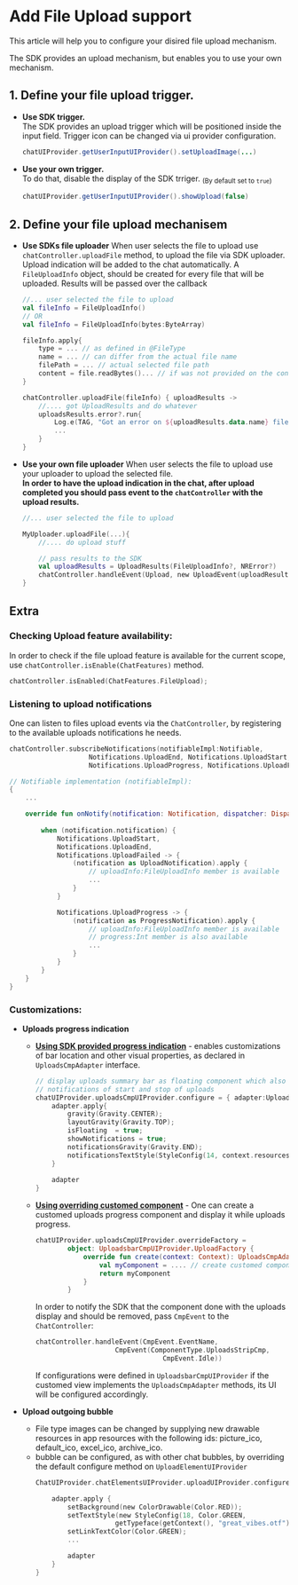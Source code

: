 # Add File Upload support
This article will help you to configure your disired file upload mechanism.

The SDK provides an upload mechanism, but enables you to use your own mechanism.

## 1.  Define your file upload trigger. 
- **Use SDK trigger.**  
The SDK provides an upload trigger which will be positioned inside the input field. Trigger icon can be changed via ui provider configuration. 
    ```java
    chatUIProvider.getUserInputUIProvider().setUploadImage(...)
    ```
- **Use your own trigger.**   
To do that, disable the display of the SDK trriger. <sub>(By default set to `true`)</sub>
    ```java
    chatUIProvider.getUserInputUIProvider().showUpload(false)
    ```

## 2. Define your file upload mechanisem 
- **Use SDKs file uploader**
When user selects the file to upload use `chatController.uploadFile` method, to upload the file via SDK uploader. Upload indication will be added to the chat automatically.
A `FileUploadInfo` object, should be created for every file that will be uploaded. 
Results will be passed over the callback
    ```kotlin
    //... user selected the file to upload
    val fileInfo = FileUploadInfo() 
    // OR 
    val fileInfo = FileUploadInfo(bytes:ByteArray)

    fileInfo.apply{
        type = ... // as defined in @FileType
        name = ... // can differ from the actual file name
        filePath = ... // actual selected file path
        content = file.readBytes()... // if was not provided on the constructor
    }

    chatController.uploadFile(fileInfo) { uploadResults ->
        //.... got UploadResults and do whatever 
        uploadsResults.error?.run{
            Log.e(TAG, "Got an error on ${uploadResults.data.name} file upload: ${uploadsResults.error}")
            ...
        }
    } 
    ```

- **Use your own file uploader**
When user selects the file to upload use your uploader to upload the selected file.   
**In order to have the upload indication in the chat, after upload completed you should pass event to the `chatController` with the upload results.**
    ```kotlin
    //... user selected the file to upload

    MyUploader.uploadFile(...){
        //.... do upload stuff

        // pass results to the SDK 
        val uploadResults = UploadResults(FileUploadInfo?, NRError?)
        chatController.handleEvent(Upload, new UploadEvent(uploadResult));
    }
    ```

## Extra

### Checking Upload feature availability:

In order to check if the file upload feature is available for the current scope, use `chatController.isEnable(ChatFeatures)` method.

```kotlin
chatController.isEnabled(ChatFeatures.FileUpload);
```


### Listening to upload notifications
One can listen to files upload events via the `ChatController`, by registering to the available uploads notifications he needs.

```kotlin
chatController.subscribeNotifications(notifiableImpl:Notifiable, 
                    Notifications.UploadEnd, Notifications.UploadStart, 
                    Notifications.UploadProgress, Notifications.UploadFailed)

// Notifiable implementation (notifiableImpl):
{
    ...

    override fun onNotify(notification: Notification, dispatcher: DispatchContinuation) {
        
        when (notification.notification) {
            Notifications.UploadStart,
            Notifications.UploadEnd,
            Notifications.UploadFailed -> {
                (notification as UploadNotification).apply {
                    // uploadInfo:FileUploadInfo member is available
                    ...
                }
            }

            Notifications.UploadProgress -> {
                (notification as ProgressNotification).apply {
                    // uploadInfo:FileUploadInfo member is available
                    // progress:Int member is also available
                    ...
                }
            }
        }
    }
}
```

### Customizations:
-  **Uploads progress indication**
    - <U>**Using SDK provided progress indication**</u> - enables customizations of bar location and other visual properties, as declared in `UploadsCmpAdapter` interface.
        ```kotlin
        // display uploads summary bar as floating component which also displays 
        // notifications of start and stop of uploads
        chatUIProvider.uploadsCmpUIProvider.configure = { adapter:UploadsCmpAdapter-> 
            adapter.apply{
                gravity(Gravity.CENTER);
                layoutGravity(Gravity.TOP);
                isFloating  = true;
                showNotifications = true;
                notificationsGravity(Gravity.END);
                notificationsTextStyle(StyleConfig(14, context.resources.getColor(R.color.colorTextLight)))
            }
                
            adapter
        }
        ```
    - <u>**Using overriding customed component**</u> - One can create a customed uploads progress component and display it while uploads progress.
        ```kotlin
        chatUIProvider.uploadsCmpUIProvider.overrideFactory = 
                object: UploadsbarCmpUIProvider.UploadFactory {
                    override fun create(context: Context): UploadsCmpAdapter {
                        val myComponent = .... // create customed component 
                        return myComponent
                    }
                }
        ```
        In order to notify the SDK that the component done with the uploads display and should be removed, pass `CmpEvent` to the `ChatController`:
        ```kotlin
        chatController.handleEvent(CmpEvent.EventName,
                            CmpEvent(ComponentType.UploadsStripCmp,
                                        CmpEvent.Idle))
        ```

        If configurations were defined in `UploadsbarCmpUIProvider` if the customed view implements the `UploadsCmpAdapter` methods, its UI will be configured accordingly.    

- **Upload outgoing bubble** 
    - File type images can be changed by supplying new drawable resources in app resources with the following ids: picture_ico, default_ico, excel_ico, archive_ico.
    - bubble can be configured, as with other chat bubbles, by overriding the default configure method on `UploadElementUIProvider`
        ```kotlin
        ChatUIProvider.chatElementsUIProvider.uploadUIProvider.configure = { adapter ->

            adapter.apply {
                setBackground(new ColorDrawable(Color.RED));
                setTextStyle(new StyleConfig(18, Color.GREEN, 
                            getTypeface(getContext(), "great_vibes.otf")));
                setLinkTextColor(Color.GREEN);
                ...

                adapter
            }
        }  
        ```
        
